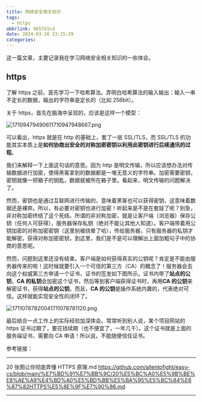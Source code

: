```yaml
---
title: 网络安全相关知识
tags:
  - https
abbrlink: 9657d1cd
date: 2024-03-20 23:15:29
categories:
---
```


这一篇文章，主要记录我在学习网络安全相关知识的一些体会。

## https

了解 https 之前，首先学习一下哈希算法。弄明白哈希算法的输入输出：输入一串不定长的数据，输出的字符串是定长的（比如 256bit）。

关于 https，首先在脑海中呈现的，应该是这样一个模型：

![17109479490611710947948667.png](https://cdn.jsdelivr.net/gh/li199-code/blog-imgs@main/17109479490611710947948667.png)

可以看出，https 就是在 http 的基础上，套了一层 SSL/TLS，而 SSL/TLS 的功能其实本质上是**如何协商出安全的对称加密密钥以利用此密钥进行后续通讯的过程**。

我们来解释一下上面这句话的意思。因为 http 是明文传输，所以应该想办法对传输数据进行加密，使得黑客拿到的数据都是一堆无意义的字符串。加密需要密钥，密钥就像一把箱子的钥匙，数据就被所在箱子里。看起来，明文传输的问题解决了。

然而，密钥也是通过互联网进行传输的，意味着黑客也可以获得密钥，这意味着数据还是裸奔。所以，有必要对密钥也进行加密！听起来是不是在套娃了呢？别急，非对称加密终结了这个死结。所谓的非对称加密，就是让客户端（浏览器）保存公钥（任何人可获得），服务器保存私钥（绝对不能让其他人知道）。客户端带着用公钥加密的对称加密密钥（这里别被绕晕了哈），传给服务器，只有服务器的私钥才能解密，获得对称加密密钥，到这里，我们是不是可以理解出上面加粗句子中的协商的意思呢。

然而，问题到这里还没有结束。客户端是如何获得真实的公钥呢？肯定是不能由服务器传来的啦！这时候就要引入一个可信的第三方（CA）的概念了！服务器会去向这个权威第三方申请一个证书，证书的签发如下图所示。证书内带了**站点的公钥**，**CA 的私钥**会加密这个证书，然后等到客户端获得证书时，再用**CA 的公钥**来解密证书，获得**站点的公钥**。而且，**CA 的公钥**是操作系统内置的，代表绝对可信。这样就能实现安全性的闭环了。

![17110787820041711078781120.png](https://cdn.jsdelivr.net/gh/li199-code/blog-imgs@main/17110787820041711078781120.png)

最后结合一点工作上的实际经验加深体会。常常听到别人说，某个项目网站的 https 证书过期了，要花钱续期（也不便宜了，一年几千）。这个证书就是上面的服务端证书，需要向 CA 申请！所以说，不能随便信任证书。

参考链接：

---

20 张图让你彻底弄懂 HTTPS 原理.md
https://github.com/allentofight/easy-cs/blob/main/%E7%BD%91%E7%BB%9C/20%E5%BC%A0%E5%9B%BE%E8%AE%A9%E4%BD%A0%E5%BD%BB%E5%BA%95%E5%BC%84%E6%87%82HTTPS%E5%8E%9F%E7%90%86.md

---
